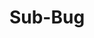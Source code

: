 ---
title: Sub-Bug
menu:
  sidebar:
    name: Sub-Bug
    identifier: sub-bug
    parent: bug
    weight: 10
---